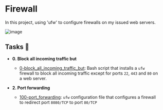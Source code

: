 # Firewall

In this project, using 'ufw' to configure firewalls on my issued web servers.

![image](https://user-images.githubusercontent.com/110098940/232906452-08272af3-82bf-434a-93d3-d0a177b764e0.png)

## Tasks :page_with_curl:

* **0. Block all incoming traffic but**
  * [0-block_all_incoming_traffic_but](./0-block_all_incoming_traffic_but): Bash
  script that installs a `ufw` firewall to block all incoming traffic except for
  ports `22`, `443` and `80` on a web server.

* **2. Port forwarding**
  * [100-port_forwarding](./100-port_forwarding): `ufw` configuration file that
  configures a firewall to redirect port `8080/TCP` to port `80/TCP`
